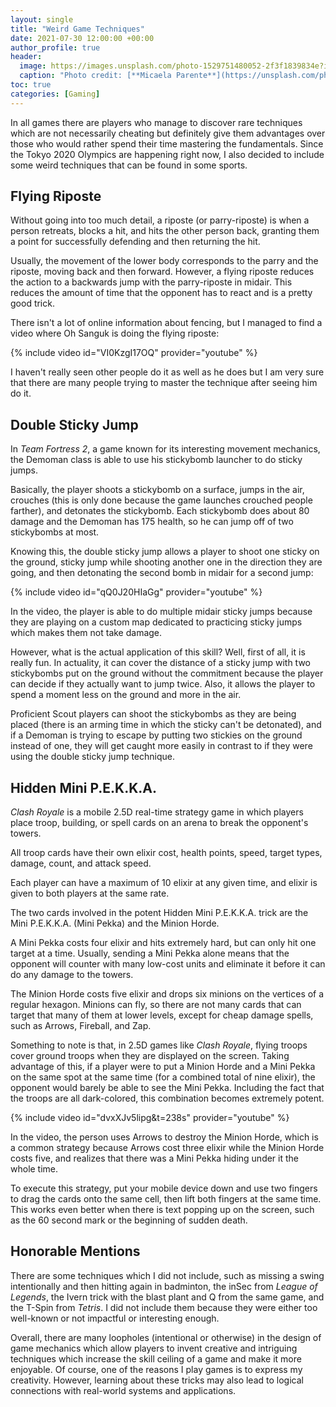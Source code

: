 ```yaml
---
layout: single
title: "Weird Game Techniques"
date: 2021-07-30 12:00:00 +00:00
author_profile: true
header: 
  image: https://images.unsplash.com/photo-1529751480052-2f3f1839834e?ixid=MnwxMjA3fDB8MHxwaG90by1wYWdlfHx8fGVufDB8fHx8&ixlib=rb-1.2.1&auto=format&fit=crop&w=1050&q=80
  caption: "Photo credit: [**Micaela Parente**](https://unsplash.com/photos/YGgKE6aHaUw)"
toc: true
categories: [Gaming]
---
```


In all games there are players who manage to discover rare techniques which are not necessarily cheating but definitely give them advantages over those who would rather spend their time mastering the fundamentals. Since the Tokyo 2020 Olympics are happening right now, I also decided to include some weird techniques that can be found in some sports.

## Flying Riposte
Without going into too much detail, a riposte (or parry-riposte) is when a person retreats, blocks a hit, and hits the other person back, granting them a point for successfully defending and then returning the hit. 

Usually, the movement of the lower body corresponds to the parry and the riposte, moving back and then forward. However, a flying riposte reduces the action to a backwards jump with the parry-riposte in midair. This reduces the amount of time that the opponent has to react and is a pretty good trick.

There isn't a lot of online information about fencing, but I managed to find a video where Oh Sanguk is doing the flying riposte:

{% include video id="VI0KzgI17OQ" provider="youtube" %}

I haven't really seen other people do it as well as he does but I am very sure that there are many people trying to master the technique after seeing him do it. 

## Double Sticky Jump
In *Team Fortress 2*, a game known for its interesting movement mechanics, the Demoman class is able to use his stickybomb launcher to do sticky jumps. 

Basically, the player shoots a stickybomb on a surface, jumps in the air, crouches (this is only done because the game launches crouched people farther), and detonates the stickybomb. Each stickybomb does about 80 damage and the Demoman has 175 health, so he can jump off of two stickybombs at most. 

Knowing this, the double sticky jump allows a player to shoot one sticky on the ground, sticky jump while shooting another one in the direction they are going, and then detonating the second bomb in midair for a second jump:

{% include video id="qQ0J20HIaGg" provider="youtube" %}

In the video, the player is able to do multiple midair sticky jumps because they are playing on a custom map dedicated to practicing sticky jumps which makes them not take damage. 

However, what is the actual application of this skill? Well, first of all, it is really fun. In actuality, it can cover the distance of a sticky jump with two stickybombs put on the ground without the commitment because the player can decide if they actually want to jump twice. Also, it allows the player to spend a moment less on the ground and more in the air. 

Proficient Scout players can shoot the stickybombs as they are being placed (there is an arming time in which the sticky can't be detonated), and if a Demoman is trying to escape by putting two stickies on the ground instead of one, they will get caught more easily in contrast to if they were using the double sticky jump technique. 

## Hidden Mini P.E.K.K.A.
*Clash Royale* is a mobile 2.5D real-time strategy game in which players place troop, building, or spell cards on an arena to break the opponent's towers.

All troop cards have their own elixir cost, health points, speed, target types, damage, count, and attack speed. 

Each player can have a maximum of 10 elixir at any given time, and elixir is given to both players at the same rate.

The two cards involved in the potent Hidden Mini P.E.K.K.A. trick are the Mini P.E.K.K.A. (Mini Pekka) and the Minion Horde. 

A Mini Pekka costs four elixir and hits extremely hard, but can only hit one target at a time. Usually, sending a Mini Pekka alone means that the opponent will counter with many low-cost units and eliminate it before it can do any damage to the towers. 

The Minion Horde costs five elixir and drops six minions on the vertices of a regular hexagon. Minions can fly, so there are not many cards that can target that many of them at lower levels, except for cheap damage spells, such as Arrows, Fireball, and Zap. 

Something to note is that, in 2.5D games like *Clash Royale*, flying troops cover ground troops when they are displayed on the screen. Taking advantage of this, if a player were to put a Minion Horde and a Mini Pekka on the same spot at the same time (for a combined total of nine elixir), the opponent would barely be able to see the Mini Pekka. Including the fact that the troops are all dark-colored, this combination becomes extremely potent. 

{% include video id="dvxXJv5lipg&t=238s" provider="youtube" %}

In the video, the person uses Arrows to destroy the Minion Horde, which is a common strategy because Arrows cost three elixir while the Minion Horde costs five, and realizes that there was a Mini Pekka hiding under it the whole time. 

To execute this strategy, put your mobile device down and use two fingers to drag the cards onto the same cell, then lift both fingers at the same time. This works even better when there is text popping up on the screen, such as the 60 second mark or the beginning of sudden death. 

## Honorable Mentions
There are some techniques which I did not include, such as missing a swing intentionally and then hitting again in badminton, the inSec from *League of Legends*, the Ivern trick with the blast plant and Q from the same game, and the T-Spin from *Tetris*. I did not include them because they were either too well-known or not impactful or interesting enough.

Overall, there are many loopholes (intentional or otherwise) in the design of game mechanics which allow players to invent creative and intriguing techniques which increase the skill ceiling of a game and make it more enjoyable. Of course, one of the reasons I play games is to express my creativity. However, learning about these tricks may also lead to logical connections with real-world systems and applications. 